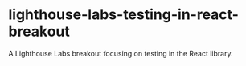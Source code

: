 # lighthouse-labs-testing-in-react-breakout
A Lighthouse Labs breakout focusing on testing in the React library.
